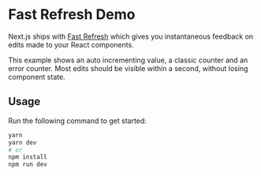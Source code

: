 # Fast Refresh Demo

Next.js ships with [Fast Refresh](https://nextjs.org/docs/basic-features/fast-refresh) which gives you instantaneous feedback on edits made to your React components.

This example shows an auto incrementing value, a classic counter and an error counter. Most edits should be visible within a second, without losing component state.

## Usage

Run the following command to get started:

```bash
yarn
yarn dev
# or
npm install
npm run dev
```
